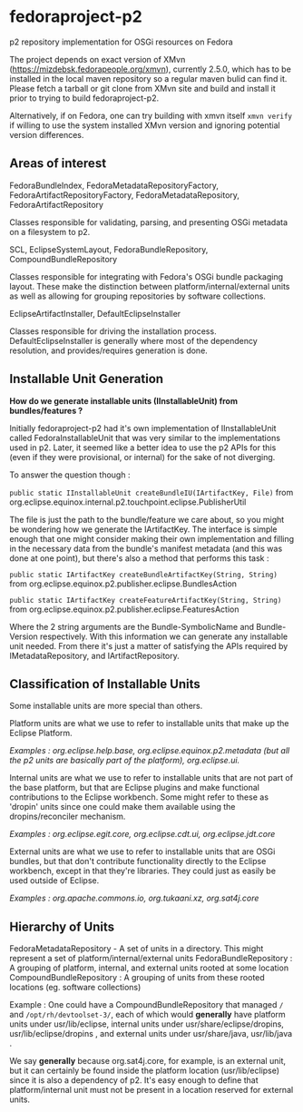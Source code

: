 # fedoraproject-p2
p2 repository implementation for OSGi resources on Fedora

The project depends on exact version of XMvn (https://mizdebsk.fedorapeople.org/xmvn), currently 2.5.0, which has to be installed in the local maven repository so a regular maven bulid can find it. Please fetch a tarball or git clone from XMvn site and build and install it prior to trying to build fedoraproject-p2.

Alternatively, if on Fedora, one can try building with xmvn itself `xmvn verify` if willing to use the system installed XMvn version and ignoring potential version differences.


## Areas of interest

FedoraBundleIndex, FedoraMetadataRepositoryFactory, FedoraArtifactRepositoryFactory, FedoraMetadataRepository, FedoraArtifactRepository

Classes responsible for validating, parsing, and presenting OSGi metadata on a filesystem to p2.


SCL, EclipseSystemLayout, FedoraBundleRepository, CompoundBundleRepository

Classes responsible for integrating with Fedora's OSGi bundle packaging layout. These make the distinction between platform/internal/external units as well as allowing for grouping repositories by software collections.


EclipseArtifactInstaller, DefaultEclipseInstaller

Classes responsible for driving the installation process. DefaultEclipseInstaller is generally where most of the dependency resolution, and provides/requires generation is done.

## Installable Unit Generation

**How do we generate installable units (IInstallableUnit) from bundles/features ?**

Initially fedoraproject-p2 had it's own implementation of IInstallableUnit called FedoraInstallableUnit that was very similar to the implementations used in p2. Later, it seemed like a better idea to use the p2 APIs for this (even if they were provisional, or internal) for the sake of not diverging.

To answer the question though :

`public static IInstallableUnit createBundleIU(IArtifactKey, File)` from org.eclipse.equinox.internal.p2.touchpoint.eclipse.PublisherUtil

The file is just the path to the bundle/feature we care about, so you might be wondering how we generate the IArtifactKey. The interface is simple enough that one might consider making their own implementation and filling in the necessary data from the bundle's manifest metadata (and this was done at one point), but there's also a method that performs this task :

`public static IArtifactKey createBundleArtifactKey(String, String)` from org.eclipse.equinox.p2.publisher.eclipse.BundlesAction

`public static IArtifactKey createFeatureArtifactKey(String, String)` from org.eclipse.equinox.p2.publisher.eclipse.FeaturesAction

Where the 2 string arguments are the Bundle-SymbolicName and Bundle-Version respectively. With this information we can generate any installable unit needed. From there it's just a matter of satisfying the APIs required by IMetadataRepository, and IArtifactRepository.


## Classification of Installable Units

Some installable units are more special than others.

Platform units are what we use to refer to installable units that make up the Eclipse Platform.

*Examples : org.eclipse.help.base, org.eclipse.equinox.p2.metadata (but all the p2 units are basically part of the platform), org.eclipse.ui.*


Internal units are what we use to refer to installable units that are not part of the base platform, but that are Eclipse plugins and make functional contributions to the Eclipse workbench. Some might refer to these as 'dropin' units since one could make them available using the dropins/reconciler mechanism.

*Examples : org.eclipse.egit.core, org.eclipse.cdt.ui, org.eclipse.jdt.core*

External units are what we use to refer to installable units that are OSGi bundles, but that don't contribute functionality directly to the Eclipse workbench, except in that they're libraries. They could just as easily be used outside of Eclipse.

*Examples : org.apache.commons.io, org.tukaani.xz, org.sat4j.core*


## Hierarchy of Units

FedoraMetadataRepository - A set of units in a directory. This might represent a set of platform/internal/external units
FedoraBundleRepository : A grouping of platform, internal, and external units rooted at some location
CompoundBundleRepository : A grouping of units from these rooted locations (eg. software collections)

Example : One could have a CompoundBundleRepository that managed `/` and `/opt/rh/devtoolset-3/`, each of which would **generally** have platform units under usr/lib/eclipse, internal units under usr/share/eclipse/dropins, usr/lib/eclipse/dropins , and external units under usr/share/java, usr/lib/java  .

We say **generally** because org.sat4j.core, for example, is an external unit, but it can certainly be found inside the platform location (usr/lib/eclipse) since it is also a dependency of p2. It's easy enough to define that  platform/internal unit must not be present in a location reserved for external units.

